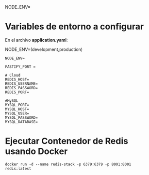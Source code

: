 NODE_ENV=

# Variables de entorno a configurar

En el archivo **application.yaml**:

NODE_ENV=(development,production)
```
NODE_ENV=

FASTIFY_PORT = 

# Cloud
REDIS_HOST=
REDIS_USERNAME=
REDIS_PASSWORD=
REDIS_PORT=

#MySQL
MYSQL_PORT=
MYSQL_HOST=
MYSQL_USER=
MYSQL_PASSWORD=
MYSQL_DATABASE=
```

# Ejecutar Contenedor de Redis usando Docker

```
docker run -d --name redis-stack -p 6379:6379 -p 8001:8001 redis:latest
```